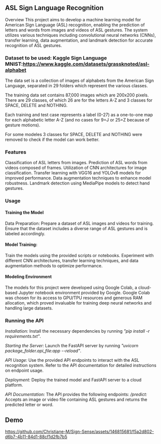 
## ASL Sign Language Recognition
Overview
This project aims to develop a machine learning model for American Sign Language (ASL) recognition, enabling the prediction of letters and words from images and videos of ASL gestures. The system utilizes various techniques including convolutional neural networks (CNNs), transfer learning, data augmentation, and landmark detection for accurate recognition of ASL gestures.

### Dataset to be used: Kaggle Sign Language MNIST:https://www.kaggle.com/datasets/grassknoted/asl-alphabet
The data set is a collection of images of alphabets from the American Sign Language, separated in 29 folders which represent the various classes.

The training data set contains 87,000 images which are 200x200 pixels. There are 29 classes, of which 26 are for the letters A-Z and 3 classes for SPACE, DELETE and NOTHING.

Each training and test case represents a label (0-27) as a one-to-one map for each alphabetic letter A-Z (and no cases for 9=J or 25=Z because of gesture motions).

For some modeles 3 classes for SPACE, DELETE and NOTHING were removed to check if the model can work better.

### Features
Classification of ASL letters from images.
Prediction of ASL words from videos composed of frames.
Utilization of CNN architectures for image classification.
Transfer learning with VGG16 and YOLOv8 models for improved performance.
Data augmentation techniques to enhance model robustness.
Landmark detection using MediaPipe models to detect hand gestures.
### Usage
#### Training the Model
Data Preparation: Prepare a dataset of ASL images and videos for training. Ensure that the dataset includes a diverse range of ASL gestures and is labeled accordingly.

#### Model Training:
Train the models using the provided scripts or notebooks. Experiment with different CNN architectures, transfer learning techniques, and data augmentation methods to optimize performance.

#### Modeling Environment
The models for this project were developed using Google Colab, a cloud-based Jupyter notebook environment provided by Google. Google Colab was chosen for its access to GPU/TPU resources and generous RAM allocation, which proved invaluable for training deep neural networks and handling large datasets.

### Running the API
_Installation:_ Install the necessary dependencies by running *"pip install -r requirements.txt"*.

_Starting the Server:_ Launch the FastAPI server by running *"uvicorn package_folder.api_file:app --reload"*.

_API Usage:_ Use the provided API endpoints to interact with the ASL recognition system. Refer to the API documentation for detailed instructions on endpoint usage.

_Deployment:_ Deploy the trained model and FastAPI server to a cloud platform.

_API Documentation:_ The API provides the following endpoints:
      _/predict:_ Accepts an image or video file containing ASL gestures and returns the predicted letter or word.

## Demo
https://github.com/Christiane-M/Sign-Sense/assets/146815681/f5a2d802-d6b7-4b11-84d1-88cf1d2fb7b5

